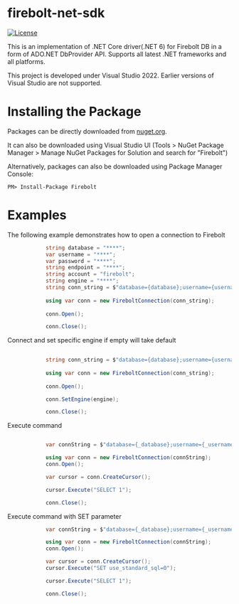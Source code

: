 # firebolt-net-sdk

[![License](https://img.shields.io/badge/License-Apache%202.0-blue.svg)](https://opensource.org/licenses/Apache-2.0)

This is an implementation of .NET Core driver(.NET 6) for Firebolt DB in a form of ADO.NET DbProvider API.
Supports all latest .NET frameworks and all platforms.

This project is developed under Visual Studio 2022. Earlier versions of Visual Studio are not supported.


Installing the Package
======================

Packages can be directly downloaded from [nuget.org](https://www.nuget.org/).

It can also be downloaded using Visual Studio UI (Tools > NuGet Package Manager > Manage NuGet Packages for Solution and search for "Firebolt")

Alternatively, packages can also be downloaded using Package Manager Console:
```{r, engine='bash', code_block_name}
PM> Install-Package Firebolt
```

Examples
======================

The following example demonstrates how to open a connection to Firebolt

```cs
            string database = "****";
            var username = "****";
            var password = "****";
            string endpoint = "****";
            string account = "firebolt";
            string engine = "****";
            string conn_string = $"database={database};username={username};password={password};endpoint={endpoint};account={account}";
          
            using var conn = new FireboltConnection(conn_string);
           
            conn.Open();

            conn.Close();
```
Connect and set specific engine if empty will take default

```cs
    
            string conn_string = $"database={database};username={username};password={password};endpoint={endpoint};";
          
            using var conn = new FireboltConnection(conn_string);
           
            conn.Open();

            conn.SetEngine(engine);

            conn.Close();
```

Execute command

```cs

            var connString = $"database={_database};username={_username};password={_password};endpoint={_endpoint};";

            using var conn = new FireboltConnection(connString);
            conn.Open();

            var cursor = conn.CreateCursor();

            cursor.Execute("SELECT 1");

            conn.Close();
```

Execute command with SET parameter

```cs
            var connString = $"database={_database};username={_username};password={_password};endpoint={_endpoint};account={_account}";

            using var conn = new FireboltConnection(connString);
            conn.Open();

            var cursor = conn.CreateCursor();
            cursor.Execute("SET use_standard_sql=0");

            cursor.Execute("SELECT 1");

            conn.Close();
```